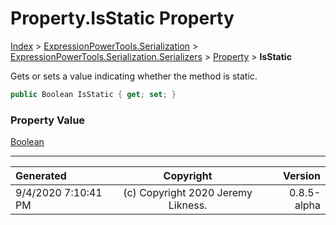 ﻿# Property.IsStatic Property

[Index](../index.md) > [ExpressionPowerTools.Serialization](ExpressionPowerTools.Serialization.a.md) > [ExpressionPowerTools.Serialization.Serializers](ExpressionPowerTools.Serialization.Serializers.n.md) > [Property](ExpressionPowerTools.Serialization.Serializers.Property.cs.md) > **IsStatic**

Gets or sets a value indicating whether the method is static.

```csharp
public Boolean IsStatic { get; set; }
```

### Property Value

 [Boolean](https://docs.microsoft.com/dotnet/api/system.boolean) 


---

| Generated | Copyright | Version |
| :-- | :-: | --: |
| 9/4/2020 7:10:41 PM | (c) Copyright 2020 Jeremy Likness. | 0.8.5-alpha |
